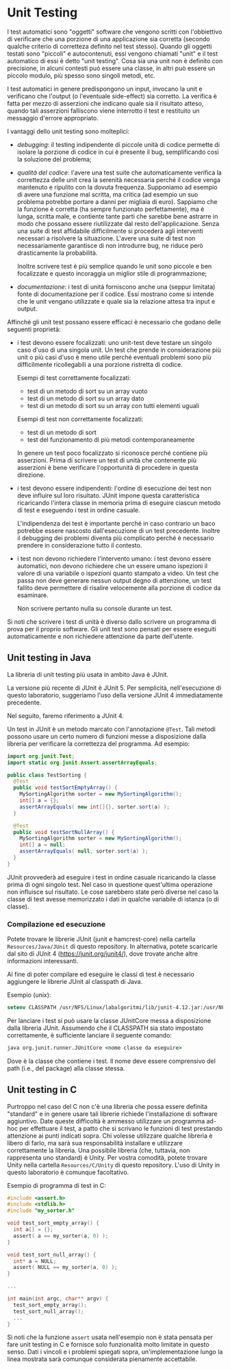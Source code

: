 # Unit Testing

I test automatici sono "oggetti" software che vengono scritti con l'obbiettivo
di verificare che una porzione di una applicazione sia corretta (secondo qualche
criterio di corretteza definito nel test stesso). Quando gli oggetti testati
sono "piccoli" e autocontenuti, essi vengono chiamati "unit" e il test automatico
di essi è detto "unit testing". Cosa sia una unit non è definito con precisione,
in alcuni contesti può essere una classe, in altri può essere un piccolo modulo,
più spesso sono singoli metodi, etc.

I test automatici in genere predispongono un input, invocano la unit e
verificano che l'output (o l'eventuale side-effect) sia corretto. La verifica
è fatta per mezzo di asserzioni che indicano quale sia il risultato atteso,
quando tali asserzioni falliscono viene interrotto il test e restituito un
messaggio d'errore appropriato.

I vantaggi dello unit testing sono molteplici:

- *debugging*: il testing indipendente di piccole unità di
  codice permette di isolare la porzione di codice in cui è presente il bug,
  semplificando così la soluzione del problema;

- *qualità del codice*: l'avere una test suite che automaticamente verifica la
  correttezza delle unit crea la serenità necessaria perché il codice venga
  mantenuto e ripulito con la dovuta frequenza. Supponiamo ad esempio di avere
  una funzione mal scritta, ma critica (ad esempio un suo problema potrebbe
  portare a danni per migliaia di euro). Sappiamo che la funzione è corretta (ha
  sempre funzionato perfettamente), ma è lunga, scritta male, e contiente tante
  parti che sarebbe bene astrarre in modo che possano essere riutilizzate dal
  resto dell'applicazione. Senza una suite di test affidabile difficilmente si
  procederà agli interventi necessari a risolvere la situazione. L'avere una
  suite di test non necessariamente garantisce di non introdurre bug, ne riduce
  però drasticamente la probabilità.

  Inoltre scrivere test è più semplice quando le unit sono piccole e ben
  focalizzate e questo incoraggia un miglior stile di programmazione;

- *documentazione*: i test di unità forniscono anche una (seppur limitata) fonte
  di documentazione per il codice. Essi mostrano come si intende che le unit
  vengano utilizzate e quale sia la relazione attesa tra input e output.

Affinché gli unit test possano essere efficaci è necessario che godano delle
seguenti proprietà:

- i test devono essere focalizzati: uno unit-test deve testare un singolo caso
  d'uso di una singola unit. Un test che prende in considerazione più unit o più
  casi d'uso è meno utile perché eventuali problemi sono più difficilmente
  ricollegabili a una porzione ristretta di codice.

  Esempi di test correttamente focalizzati:
    - test di un metodo di sort su un array vuoto
    - test di un metodo di sort su un array dato
    - test di un metodo di sort su un array con tutti elementi uguali

  Esempi di test non correttamente focalizzati:
    - test di un metodo di sort
    - test del funzionamento di più metodi contemporaneamente

  In genere un test poco focalizzato si riconosce perché contiene più asserzioni.
  Prima di scrivere un test di  unità che contenente più asserzioni è bene
  verificare l'opportunità di procedere in questa direzione.

- i test devono essere indipendenti: l'ordine di esecuzione dei test non deve
  influire sul loro risultato. JUnit impone questa caratteristica ricaricando
  l'intera classe in memoria prima di eseguire ciascun metodo di test e eseguendo
  i test in ordine casuale.

  L'indipendenza dei test è importante perché in caso contrario un baco potrebbe
  essere nascosto dall'esecuzione di un test precedente. Inoltre il debugging
  dei problemi diventa più complicato perché è necessario prendere in
  considerazione tutto il contesto.

- i test non devono richiedere l'intervento umano: i test devono essere automatici,
  non devono richiedere che un essere umano ispezioni il valore di una variabile
  o ispezioni quanto stampato a video. Un test che passa non deve generare nessun
  output degno di attenzione, un test fallito deve permettere di risalire
  velocemente alla porzione di codice da esaminare.

  Non scrivere pertanto nulla su console durante un test.

Si noti che scrivere i test di unità è diverso dallo scrivere un programma di
prova per il proprio software. Gli unit test sono pensati per essere eseguiti
automaticamente e non richiedere attenzione da parte dell'utente.

## Unit testing in Java

La libreria di unit testing più usata in ambito Java è JUnit.

La versione più recente di JUnit è JUnit 5. Per semplicità, nell'esecuzione di
questo laboratorio, suggeriamo l'uso della versione JUnit 4 immediatamente precedente.

Nel seguito, faremo riferimento a JUnit 4.

Un test in JUnit
è un metodo marcato con l'annotazione ```@Test```. Tali metodi possono usare
un certo numero di funzioni messe a disposizione dalla libreria per verificare
la correttezza del programma. Ad esempio:

```Java
import org.junit.Test;
import static org.junit.Assert.assertArrayEquals;

public class TestSorting {
  @Test
  public void testSortEmptyArray() {
    MySortingAlgorithm sorter = new MySortingAlgorithm();
    int[] a = {};
    assertArrayEquals( new int[]{}, sorter.sort(a) );
  }

  @Test
  public void testSortNullArray() {
    MySortingAlgorithm sorter = new MySortingAlgorithm();
    int[] a = null;
    assertArrayEquals( null, sorter.sort(a) );
  }
}
```

JUnit provvederà ad eseguire i test in ordine casuale ricaricando la classe
prima di ogni singolo test. Nel caso in questione quest'ultima operazione non
influisce sul risultato. Le cose sarebbero state però diverse nel caso la classe
di test avesse memorizzato i dati in qualche variabile di istanza (o di classe).

### Compilazione ed esecuzione

Potete trovare le librerie JUnit (junit e hamcrest-core) nella cartella `Resources/Java/JUnit`
di questo repository. In alternativa, potete scaricarle dal sito di JUnit 4 (https://junit.org/junit4/),
dove trovate anche altre informazioni interessanti.

Al fine di poter compilare ed eseguire le classi di test è necessario aggiungere
le librerie JUnit al classpath di Java.

Esempio (unix):

```csh
setenv CLASSPATH /usr/NFS/Linux/labalgoritmi/lib/junit-4.12.jar:/usr/NFS/Linux/labalgoritmi/lib/hamcrest-core-1.3.jar:.
```

Per lanciare i test si può usare la classe JUnitCore messa a disposizione dalla
libreria JUnit. Assumendo che il CLASSPATH sia stato impostato correttamente,
è sufficiente lanciare il seguente comando:

```csh
java org.junit.runner.JUnitCore <nome classe da eseguire>
```

Dove <nome classe da eseguire> è la classe che contiene i test. Il nome deve
essere comprensivo del path (i.e., del package) alla classe stessa.

## Unit testing in C

Purtroppo nel caso del C non c'è una libreria che possa essere definita
"standard" e in genere usare tali librerie richiede l'installazione di software
aggiuntivo. Date queste difficoltà è ammesso utilizzare un programma ad-hoc per
effettuare il test, a patto che si scrivano le funzioni di test prestando
attenzione ai punti indicati sopra. Chi volesse utilizzare qualche libreria è
libero di farlo, ma sarà sua responsabilità installare e utilizzare
correttamente la libreria. Una possibile libreria (che, tuttavia, non rappresenta
uno standard) è Unity. Per vostra comodità, potete trovare Unity nella cartella
`Resources/C/Unity` di questo repository. L'uso di Unity in questo
laboratorio è comunque facoltativo.

Esempio di programma di test in C:

```C
#include <assert.h>
#include <stdlib.h>
#include "my_sorter.h"

void test_sort_empty_array() {
  int a[] = {};
  assert( a == my_sorter(a, 0) );
}

void test_sort_null_array() {
  int* a = NULL;
  assert( NULL == my_sorter(a, 0) );
}

...

int main(int argc, char** argv) {
  test_sort_empty_array();
  test_sort_null_array();
  ...
}

```

Si noti che la funzione ```assert``` usata nell'esempio non è stata pensata per
fare unit testing in C e fornisce solo funzionalità molto limitate in questo
senso. Dati i vincoli e i problemi spiegati sopra, un'implementazione lungo
la linea mostrata sarà comunque considerata pienamente accettabile.
